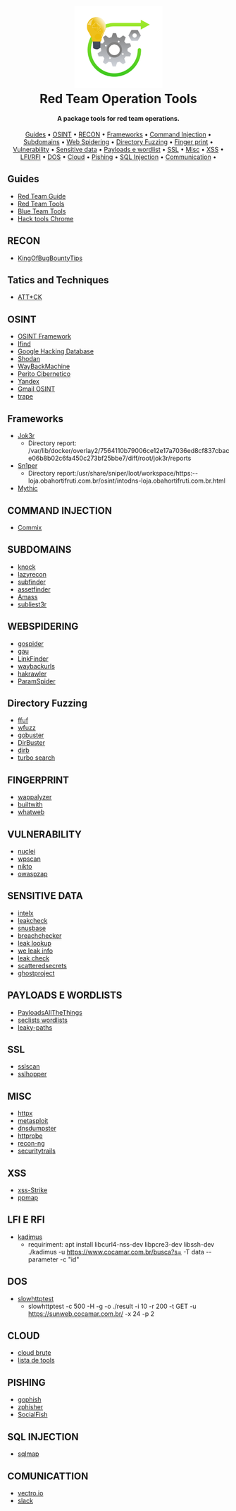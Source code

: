 
<h1 align="center">
  <br>
  
<img src="./assets/tools.png" alt="Tools" width="200">

  <br>
  Red Team Operation Tools
  <br>
</h1>

<h4 align="center">A package tools for red team operations.</h4>


<p align="center">
  <a href="#guides">Guides</a> •
  <a href="#osint">OSINT</a> •
  <a href="#recon">RECON</a> •
  <a href="#frameworks">Frameworks</a> •
  <a href="#command-injection">Command Injection</a> •
  <a href="#subdomains">Subdomains</a> •
  <a href="#webspidering">Web Spidering</a> •
  <a href="#directory-fuzzing">Directory Fuzzing</a> •
  <a href="#fingerprint">Finger print</a> •
  <a href="#vulnerability">Vulnerability</a> •
  <a href="#sensitive-data">Sensitive data</a> •
  <a href="#payloads-e-wordlists">Payloads e wordlist</a> •
  <a href="#ssl">SSL</a> •
  <a href="#misc">Misc</a> •
  <a href="#xss">XSS</a> •
  <a href="#lfi-e-rfi">LFI/RFI</a> •
  <a href="#dos">DOS</a> •
  <a href="#cloud">Cloud</a> •
  <a href="#pishing">Pishing</a> •
  <a href="#sql-injection">SQL Injection</a> •
  <a href="#communication">Communication</a> •
</p>






## Guides

* [Red Team Guide](https://redteam.guide/docs/templates/roe_template/)
* [Red Team Tools](https://github.com/A-poc/RedTeam-Tools)
* [Blue Team Tools](https://github.com/A-poc/BlueTeam-Tools)
* [Hack tools Chrome](https://github.com/LasCC/Hack-Tools)

## RECON
* [KingOfBugBountyTips](https://github.com/KingOfBugbounty/KingOfBugBountyTips)

## Tatics and Techniques
* [ATT*CK](https://attack.mitre.org/)
  
## OSINT

* [OSINT Framework](https://osintframework.com/)
* [Ifind](ifind.com/)
* [Google Hacking Database](https://www.exploit-db.com/google-hacking-database)
* [Shodan](https://www.shodan.io/dashboard?language=en)
* [WayBackMachine](https://web.archive.org/)
* [Perito Cibernetico](https://peritocibernetico.com.br/)
* [Yandex](https://yandex.com/)
* [Gmail OSINT](https://gmail-osint.activetk.jp/)
* [trape](https://github.com/jofpin/trape)

## Frameworks

* [Jok3r](https://github.com/koutto/jok3r)
  - Directory report:  /var/lib/docker/overlay2/7564110b79006ce12e17a7036ed8cf837cbace06b8b02c6fa450c273bf25bbe7/diff/root/jok3r/reports
* [Sn1per](https://github.com/1N3/Sn1per)
  - Directory report:/usr/share/sniper/loot/workspace/https:--loja.obahortifruti.com.br/osint/intodns-loja.obahortifruti.com.br.html
* [Mythic](https://github.com/its-a-feature/Mythic.git) 


## COMMAND INJECTION

* [Commix](https://github.com/commixproject/commix.git)

## SUBDOMAINS

* [knock](https://github.com/guelfoweb/knock)
* [lazyrecon](https://github.com/nahamsec/lazyrecon)
* [subfinder](https://github.com/projectdiscovery/subfinder)
* [assetfinder](https://github.com/tomnomnom/assetfinder)
* [Amass](https://github.com/OWASP/Amass)
* [subliest3r](https://github.com/aboul3la/Sublist3r)

## WEBSPIDERING

* [gospider](https://github.com/jaeles-project/gospider)
* [gau](https://github.com/lc/gau)
* [LinkFinder](https://github.com/GerbenJavado/LinkFinder)
* [waybackurls](https://github.com/tomnomnom/waybackurls)
* [hakrawler](https://github.com/hakluke/hakrawler)
* [ParamSpider](https://github.com/devanshbatham/ParamSpider)

## Directory Fuzzing

* [ffuf](https://github.com/ffuf/ffuf)
* [wfuzz](https://github.com/xmendez/wfuzz)
* [gobuster](https://github.com/OJ/gobuster)
* [DirBuster](https://github.com/KajanM/DirBuster)
* [dirb](https://github.com/v0re/dirb)
* [turbo search](https://github.com/helviojunior/turbosearch)

## FINGERPRINT
* [wappalyzer](https://chrome.google.com/webstore/detail/wappalyzer-technology-pro/gppongmhjkpfnbhagpmjfkannfbllamg?hl=pt-BR)
* [builtwith](https://chrome.google.com/webstore/detail/builtwith-technology-prof/dapjbgnjinbpoindlpdmhochffioedbn?hl=pt)
* [whatweb](https://github.com/urbanadventurer/WhatWeb)

## VULNERABILITY

* [nuclei](https://github.com/projectdiscovery/nuclei)
* [wpscan](https://github.com/wpscanteam/wpscan)
* [nikto](https://github.com/sullo/nikto)
* [owaspzap](https://www.zaproxy.org/)

## SENSITIVE DATA

* [intelx](https://intelx.io/)
* [leakcheck](https://leakcheck.net/)
* [snusbase](https://snusbase.com/)
* [breachchecker](https://breachchecker.com/)
* [leak lookup](https://leak-lookup.com/)
* [we leak info](https://weleakinfo.to/)
* [leak check](https://leakcheck.io/)
* [scatteredsecrets](https://lnkd.in/d5X_jCp8)
* [ghostproject](https://ghostproject.fr/)


## PAYLOADS E WORDLISTS
* [PayloadsAllTheThings](https://github.com/swisskyrepo/PayloadsAllTheThings)
* [seclists wordlists](https://github.com/danielmiessler/SecLists)
* [leaky-paths](https://github.com/ayoubfathi/leaky-paths)
 
## SSL
* [sslscan](https://github.com/rbsec/sslscan)
* [sslhopper](https://www.sslshopper.com/)
 
## MISC
* [httpx](https://github.com/projectdiscovery/httpx)
* [metasploit](https://github.com/rapid7/metasploit-framework)
* [dnsdumpster](https://github.com/nmmapper/dnsdumpster)
* [httprobe](https://github.com/tomnomnom/httprobe)
* [recon-ng](https://github.com/lanmaster53/recon-ng)
* [securitytrails](https://github.com/secops4thewin/securitytrails-python/blob/master/securitytrails.py)
 
## XSS
* [xss-Strike](https://github.com/s0md3v/XSStrike )
* [ppmap](https://github.com/kleiton0x00/ppmap.git)

## LFI E RFI
* [kadimus](https://github.com/P0cL4bs/kadimus)
  - requiriment: apt install libcurl4-nss-dev libpcre3-dev libssh-dev
./kadimus -u https://www.cocamar.com.br/busca?s= -T data --parameter -c "id"

## DOS
* [slowhttptest](https://github.com/shekyan/slowhttptest.git)
  - slowhttptest -c 500 -H -g -o ./result -i 10 -r 200 -t GET -u https://sunweb.cocamar.com.br/ -x 24 -p 2
 
## CLOUD
* [cloud brute](https://github.com/0xsha/CloudBrute)
* [lista de tools](https://github.com/Kyuu-Ji/Awesome-Azure-Pentest)

## PISHING

* [gophish](https://github.com/gophish/gophish)
* [zphisher](https://github.com/htr-tech/zphisher)
* [SocialFish](https://github.com/UndeadSec/SocialFish)

## SQL INJECTION

* [sqlmap](https://github.com/sqlmapproject/sqlmap)

## COMUNICATTION
* [vectro.io](http://vectr.io/)
* [slack](https://slack.com/intl/pt-br/)


